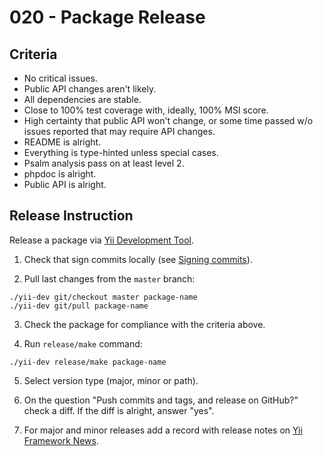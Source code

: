 # 020 - Package Release

## Criteria

- No critical issues.
- Public API changes aren't likely.
- All dependencies are stable.
- Close to 100% test coverage with, ideally, 100% MSI score.
- High certainty that public API won't change, or some time passed w/o issues reported that may require API changes.
- README is alright.
- Everything is type-hinted unless special cases.
- Psalm analysis pass on at least level 2.
- phpdoc is alright.
- Public API is alright.

## Release Instruction

Release a package via [Yii Development Tool](005-development-tool.md). 

1. Check that sign commits locally (see 
[Signing commits](https://docs.github.com/en/authentication/managing-commit-signature-verification/signing-commits)).

2. Pull last changes from the `master` branch:

```shell
./yii-dev git/checkout master package-name
./yii-dev git/pull package-name
```

3. Check the package for compliance with the criteria above.

4. Run `release/make` command:

```shell
./yii-dev release/make package-name
```

5. Select version type (major, minor or path).

6. On the question "Push commits and tags, and release on GitHub?" check a diff. If the diff is alright, answer "yes".

7. For major and minor releases add a record with release notes on [Yii Framework News](https://www.yiiframework.com/news).
